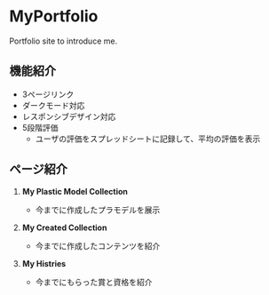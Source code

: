 # MyPortfolio
Portfolio site to introduce me.

## 機能紹介
 * 3ページリンク
 * ダークモード対応
 * レスポンシブデザイン対応
 * 5段階評価
    - ユーザの評価をスプレッドシートに記録して、平均の評価を表示

## ページ紹介
1. **My Plastic Model Collection**
    * 今までに作成したプラモデルを展示

2. **My Created Collection**
    * 今までに作成したコンテンツを紹介

3. **My Histries**
    * 今までにもらった賞と資格を紹介

